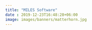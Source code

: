 ```yaml
---
title: "MILES Software"
date : 2019-12-23T16:48:28+06:00
image: images/banners/matterhorn.jpg
---
```

